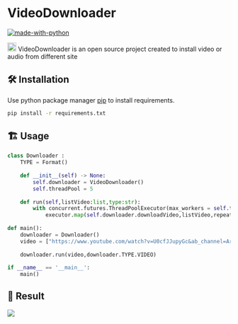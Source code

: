 #  VideoDownloader
[![made-with-python](https://img.shields.io/badge/Made%20with-Python-1f425f.svg)](https://www.python.org/)

	

<img src = "https://33.media.tumblr.com/dc2b2cfd05dd7eb505f07eab3b6301cc/tumblr_nfp6gbkPcb1so5odzo1_500.gif" height=20/> VideoDownloader is an open source project created to install video or audio from different site 

## :hammer_and_wrench: Installation 

Use python package manager [pip](https://pip.pypa.io/en/stable/) to install requirements.

```bash
pip install -r requirements.txt
```




## :building_construction: Usage

```python
class Downloader :
    TYPE = Format()
    
    def __init__(self) -> None:
        self.downloader = VideoDownloader()
        self.threadPool = 5
    
    def run(self,listVideo:list,type:str):
        with concurrent.futures.ThreadPoolExecutor(max_workers = self.threadPool) as executor:
            executor.map(self.downloader.downloadVideo,listVideo,repeat(type))
        
def main():
    downloader = Downloader()
    video = ["https://www.youtube.com/watch?v=U0cfJJupyGc&ab_channel=Ar-RahmanTv","https://www.youtube.com/watch?v=nlYCyGaXPW0&ab_channel=UnMusulman"]
    
    downloader.run(video,downloader.TYPE.VIDEO)
    
if __name__ == '__main__':
    main()
```
## :tada: Result

![](http://i.imgur.com/Ssfp7.gif)


